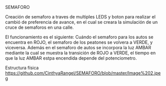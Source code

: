 SEMAFORO


Creación de semaforo a traves de multiples LEDS y boton para realizar el cambió de preferencia de avance, 
en el cual se creara la simulación de un cruce de semaforos en una calle.

El funcionamiento es el siguiente:
Cuándo el semaforo para los autos se encuentra en ROJO, el semaforo de los peatones se volvera a VERDE, y viceversa.
Además en el semaforo de autos se incorpora la luz AMBAR mediante la cual se muestra la transición de ROJO a VERDE, 
el tiempo en que la luz AMBAR estpa encendida depende del potenciometro. 

Estructura física
https://github.com/CinthyaRangel/SEMAFORO/blob/master/Image%202.jpeg


